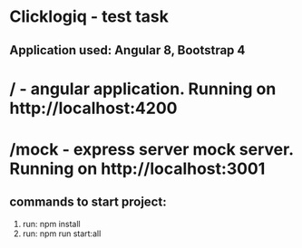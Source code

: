 # Clicklogiq - test task

## Application used: Angular 8, Bootstrap 4

# / - angular application. Running on http://localhost:4200
# /mock - express server mock server. Running on http://localhost:3001

## commands to start project:
1) run: npm install
2) run: npm run start:all 
